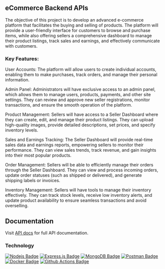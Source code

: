 ## eCommerce Backend APIs

The objective of this project is to develop an advanced e-commerce platform that facilitates the buying and selling of products. The platform will provide a user-friendly interface for customers to browse and purchase items, while also offering sellers a comprehensive dashboard to manage their product listings, track sales and earnings, and effectively communicate with customers.

### Key Features:

User Accounts: The platform will allow users to create individual accounts, enabling them to make purchases, track orders, and manage their personal information.

Admin Panel: Administrators will have exclusive access to an admin panel, which allows them to manage users, products, payments, and other site settings. They can review and approve new seller registrations, monitor transactions, and ensure the smooth operation of the platform.

Product Management: Sellers will have access to a Seller Dashboard where they can create, edit, and manage their product listings. They can upload high-quality images, provide detailed descriptions, set prices, and specify inventory levels.

Sales and Earnings Tracking: The Seller Dashboard will provide real-time sales data and earnings reports, empowering sellers to monitor their performance. They can view sales trends, track revenue, and gain insights into their most popular products.

Order Management: Sellers will be able to efficiently manage their orders through the Seller Dashboard. They can view and process incoming orders, update order statuses (such as shipped or delivered), and generate shipping labels or invoices.

Inventory Management: Sellers will have tools to manage their inventory effectively. They can track stock levels, receive low inventory alerts, and update product availability to ensure seamless transactions and avoid overselling.

## **Documentation**

Visit [API docs](./docs/api-docs.md) for full API documentation.

### Technology

[![Nodejs Badge](https://img.shields.io/badge/-Nodejs-3C873A?style=for-the-badge&labelColor=black&logo=node.js&logoColor=3C873A)](#) [![Express.js Badge](https://img.shields.io/badge/Express.js-000000?style=for-the-badge&logo=express&logoColor=white)](#) [![MongoDB Badge](https://img.shields.io/badge/MongoDB-4EA94B?style=for-the-badge&logo=mongodb&logoColor=white)](#) [![Postman Badge](https://img.shields.io/badge/Postman-FF6C37?style=for-the-badge&logo=Postman&logoColor=white)](#) [![Docker Badge](https://img.shields.io/badge/Docker-2CA5E0?style=for-the-badge&logo=docker&logoColor=white)](#) [![Github Actions Badge](https://img.shields.io/badge/Github%20Actions-282a2e?style=for-the-badge&logo=githubactions&logoColor=367cfe)](#)
